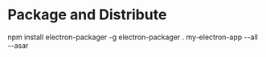 # Package and Distribute
npm install electron-packager -g
electron-packager . my-electron-app --all --asar